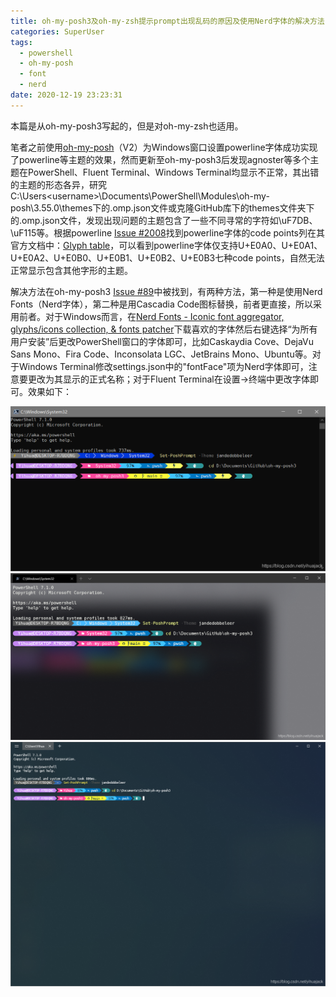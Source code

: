 ```yaml
---
title: oh-my-posh3及oh-my-zsh提示prompt出现乱码的原因及使用Nerd字体的解决方法
categories: SuperUser
tags:
  - powershell
  - oh-my-posh
  - font
  - nerd
date: 2020-12-19 23:23:31
---
```


本篇是从oh-my-posh3写起的，但是对oh-my-zsh也适用。

笔者之前使用[oh-my-posh](https://github.com/JanDeDobbeleer/oh-my-posh)（V2）为Windows窗口设置powerline字体成功实现了powerline等主题的效果，然而更新至oh-my-posh3后发现agnoster等多个主题在PowerShell、Fluent Terminal、Windows Terminal均显示不正常，其出错的主题的形态各异，研究C:\Users\<username>\Documents\PowerShell\Modules\oh-my-posh\3.55.0\themes下的.omp.json文件或克隆GitHub库下的themes文件夹下的.omp.json文件，发现出现问题的主题包含了一些不同寻常的字符如\uF7DB、\uF115等。根据powerline [Issue #2008](https://github.com/powerline/powerline/issues/2008)找到powerline字体的code points列在其官方文档中：[Glyph table](https://apw-bash-settings.readthedocs.io/en/latest/fontpatching.html#glyph-table)，可以看到powerline字体仅支持U+E0A0、U+E0A1、U+E0A2、U+E0B0、U+E0B1、U+E0B2、U+E0B3七种code points，自然无法正常显示包含其他字形的主题。

解决方法在oh-my-posh3 [Issue #89](https://github.com/JanDeDobbeleer/oh-my-posh3/issues/89)中被找到，有两种方法，第一种是使用Nerd Fonts（Nerd字体），第二种是用Cascadia Code图标替换，前者更直接，所以采用前者。对于Windows而言，在[Nerd Fonts - Iconic font aggregator, glyphs/icons collection, & fonts patcher](https://www.nerdfonts.com/font-downloads)下载喜欢的字体然后右键选择“为所有用户安装”后更改PowerShell窗口的字体即可，比如Caskaydia Cove、DejaVu Sans Mono、Fira Code、Inconsolata LGC、JetBrains Mono、Ubuntu等。对于Windows Terminal修改settings.json中的"fontFace"项为Nerd字体即可，注意要更改为其显示的正式名称；对于Fluent Terminal在设置->终端中更改字体即可。效果如下：

![img](2020-12/2020121923210769.png)
![img](2020-12/20201219232144425.png)
![img](2020-12/20201219232250682.png)